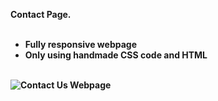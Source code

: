 <strong>Contact Page.<strong>
<br><br>
<ul>
  <li>Fully responsive webpage</li>
  <li>Only using handmade CSS code and HTML</li>
</ul>
<br>
<img src="https://github.com/RajithaSampathV/Contact-Page/assets/134094152/78df13f7-f369-41de-8c2e-bc28b746817e" alt="Contact Us Webpage">

